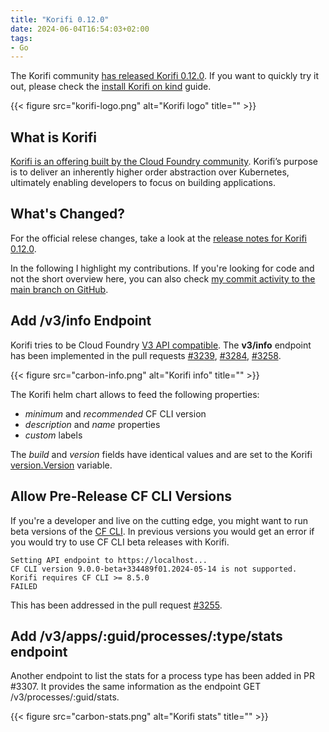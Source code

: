```yaml
---
title: "Korifi 0.12.0"
date: 2024-06-04T16:54:03+02:00
tags:
- Go
---
```


The Korifi community [has released Korifi 0.12.0](https://github.com/cloudfoundry/korifi/releases/tag/v0.12.0).
If you want to quickly try it out, please check the [install Korifi on kind](https://github.com/cloudfoundry/korifi/blob/main/INSTALL.kind.md) guide.

{{< figure src="korifi-logo.png" alt="Korifi logo" title="" >}}

## What is Korifi

[Korifi is an offering built by the Cloud Foundry community](https://www.cloudfoundry.org/technology/korifi/).
Korifi’s purpose is to deliver an inherently higher order abstraction over Kubernetes,
ultimately enabling developers to focus on building applications.

## What's Changed?

For the official relese changes, take a look at the [release notes for Korifi 0.12.0](https://github.com/cloudfoundry/korifi/releases/tag/v0.12.0).

In the following I highlight my contributions.
If you're looking for code and not the short overview here, you can also check [my commit activity to the main branch on GitHub](https://github.com/cloudfoundry/korifi/commits?author=gogolok&since=2024-02-01&until=2024-06-04).

## Add /v3/info Endpoint

Korifi tries to be Cloud Foundry [V3 API compatible](https://github.com/cloudfoundry/korifi/blob/main/docs/api.md).
The **v3/info** endpoint has been implemented in the pull requests [#3239](https://github.com/cloudfoundry/korifi/pull/3239), [#3284](https://github.com/cloudfoundry/korifi/pull/3248), [#3258](https://github.com/cloudfoundry/korifi/pull/3258).

{{< figure src="carbon-info.png" alt="Korifi info" title="" >}}

The Korifi helm chart allows to feed the following properties:

- *minimum* and *recommended* CF CLI version
- *description* and *name* properties
- *custom* labels

The *build* and *version* fields have identical values and are set to the Korifi [version.Version](https://github.com/cloudfoundry/korifi/blob/06142329763e18dbde77fcfad8388a93d28c53dc/version/version.go#L12) variable.

## Allow Pre-Release CF CLI Versions

If you're a developer and live on the cutting edge, you might want to run beta versions of the [CF CLI](https://github.com/cloudfoundry/cli).
In previous versions you would get an error if you would try to use CF CLI beta releases with Korifi.

```
Setting API endpoint to https://localhost...
CF CLI version 9.0.0-beta+334489f01.2024-05-14 is not supported. Korifi requires CF CLI >= 8.5.0
FAILED
```

This has been addressed in the pull request [#3255](https://github.com/cloudfoundry/korifi/pull/3255).

## Add /v3/apps/:guid/processes/:type/stats endpoint

Another endpoint to list the stats for a process type has been added in PR #3307. It provides the same information as the endpoint GET /v3/processes/:guid/stats.

{{< figure src="carbon-stats.png" alt="Korifi stats" title="" >}}
